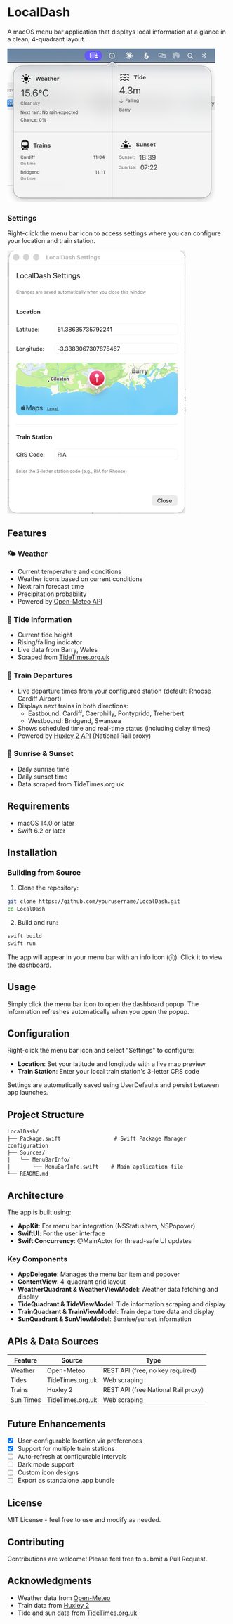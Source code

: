 # LocalDash

A macOS menu bar application that displays local information at a glance in a clean, 4-quadrant layout.

![LocalDash Screenshot](Screenshot.png)

### Settings

Right-click the menu bar icon to access settings where you can configure your location and train station.

![Settings Screenshot](SettingsScreenshot.png)

## Features

### 🌤️ Weather
- Current temperature and conditions
- Weather icons based on current conditions
- Next rain forecast time
- Precipitation probability
- Powered by [Open-Meteo API](https://open-meteo.com)

### 🌊 Tide Information
- Current tide height
- Rising/falling indicator
- Live data from Barry, Wales
- Scraped from [TideTimes.org.uk](https://www.tidetimes.org.uk/barry-tide-times)

### 🚆 Train Departures
- Live departure times from your configured station (default: Rhoose Cardiff Airport)
- Displays next trains in both directions:
  - Eastbound: Cardiff, Caerphilly, Pontypridd, Treherbert
  - Westbound: Bridgend, Swansea
- Shows scheduled time and real-time status (including delay times)
- Powered by [Huxley 2 API](https://huxley2.azurewebsites.net) (National Rail proxy)

### 🌅 Sunrise & Sunset
- Daily sunrise time
- Daily sunset time
- Data scraped from TideTimes.org.uk

## Requirements

- macOS 14.0 or later
- Swift 6.2 or later

## Installation

### Building from Source

1. Clone the repository:
```bash
git clone https://github.com/yourusername/LocalDash.git
cd LocalDash
```

2. Build and run:
```bash
swift build
swift run
```

The app will appear in your menu bar with an info icon (ⓘ). Click it to view the dashboard.

## Usage

Simply click the menu bar icon to open the dashboard popup. The information refreshes automatically when you open the popup.

## Configuration

Right-click the menu bar icon and select "Settings" to configure:
- **Location**: Set your latitude and longitude with a live map preview
- **Train Station**: Enter your local train station's 3-letter CRS code

Settings are automatically saved using UserDefaults and persist between app launches.

## Project Structure

```
LocalDash/
├── Package.swift                 # Swift Package Manager configuration
├── Sources/
│   └── MenuBarInfo/
│       └── MenuBarInfo.swift    # Main application file
└── README.md
```

## Architecture

The app is built using:
- **AppKit**: For menu bar integration (NSStatusItem, NSPopover)
- **SwiftUI**: For the user interface
- **Swift Concurrency**: @MainActor for thread-safe UI updates

### Key Components

- **AppDelegate**: Manages the menu bar item and popover
- **ContentView**: 4-quadrant grid layout
- **WeatherQuadrant & WeatherViewModel**: Weather data fetching and display
- **TideQuadrant & TideViewModel**: Tide information scraping and display
- **TrainQuadrant & TrainViewModel**: Train departure data and display
- **SunQuadrant & SunViewModel**: Sunrise/sunset information

## APIs & Data Sources

| Feature | Source | Type |
|---------|--------|------|
| Weather | Open-Meteo | REST API (free, no key required) |
| Tides | TideTimes.org.uk | Web scraping |
| Trains | Huxley 2 | REST API (free National Rail proxy) |
| Sun Times | TideTimes.org.uk | Web scraping |

## Future Enhancements

- [x] User-configurable location via preferences
- [x] Support for multiple train stations
- [ ] Auto-refresh at configurable intervals
- [ ] Dark mode support
- [ ] Custom icon designs
- [ ] Export as standalone .app bundle

## License

MIT License - feel free to use and modify as needed.

## Contributing

Contributions are welcome! Please feel free to submit a Pull Request.

## Acknowledgments

- Weather data from [Open-Meteo](https://open-meteo.com)
- Train data from [Huxley 2](https://huxley2.azurewebsites.net)
- Tide and sun data from [TideTimes.org.uk](https://www.tidetimes.org.uk)
